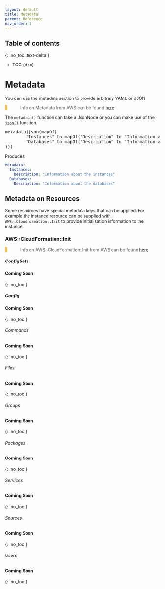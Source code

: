 ```yaml
---
layout: default
title: Metadata
parent: Reference
nav_order: 1
---
```

<script src="https://unpkg.com/kotlin-playground@1" data-selector=".kotlin"></script>
<style>
blockquote{
    color: #666;
    margin: 0;
    padding-left: 3em;
    border-left: 0.5em #f2c152 solid;
}
</style>

## Table of contents
{: .no_toc .text-delta }

* TOC
{:toc}

# Metadata

You can use the metadata section to provide arbitrary YAML or JSON

> Info on Metadata from AWS can be found [here](https://docs.aws.amazon.com/AWSCloudFormation/latest/UserGuide/metadata-section-structure.html)

The `metadata()` function can take a JsonNode or you can make use of the [`json()`](./fundamentals.html#the-valuejsonnode-type) function.

<pre class="kotlin" data-highlight-only>
metadata(json(mapOf(
        "Instances" to mapOf("Description" to "Information about the instances"),
        "Databases" to mapOf("Description" to "Information about the databases")
)))
</pre>

Produces

```yaml
Metadata:
  Instances:
    Description: "Information about the instances"
  Databases:
    Description: "Information about the databases"
```

## Metadata on Resources
Some resources have special metadata keys that can be applied. For example the instance resource can be supplied with `AWS::Cloudformation::Init` to provide initialisation information to the instance.

### AWS::CloudFormation::Init

> Info on AWS::CloudFormation::Init from AWS can be found [here](https://docs.aws.amazon.com/AWSCloudFormation/latest/UserGuide/aws-resource-init.html)

##### ConfigSets

#### Coming Soon
{: .no_toc }

##### Config

#### Coming Soon
{: .no_toc }

###### Commands

#### Coming Soon
{: .no_toc }

###### Files

#### Coming Soon
{: .no_toc }

###### Groups

#### Coming Soon
{: .no_toc }

###### Packages

#### Coming Soon
{: .no_toc }

###### Services

#### Coming Soon
{: .no_toc }

###### Sources

#### Coming Soon
{: .no_toc }

###### Users

#### Coming Soon
{: .no_toc }


